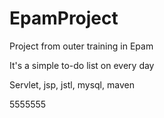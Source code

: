 # EpamProject
Project from outer training in Epam

It's a simple to-do list on every day

Servlet, jsp, jstl, mysql, maven


5555555
